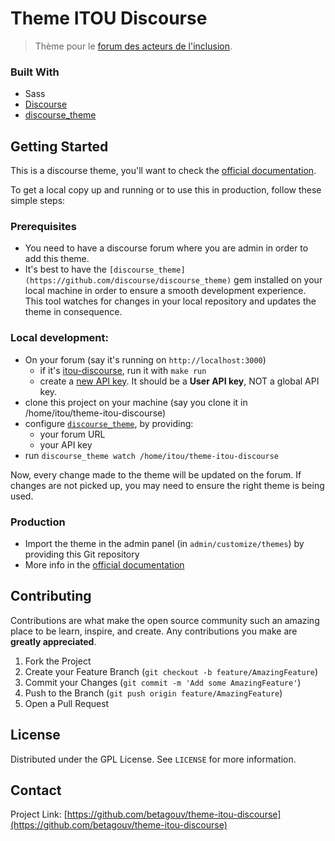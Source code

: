 # Theme ITOU Discourse

> Thème pour le [forum des acteurs de l'inclusion](forum.inclusion.beta.gouv.fr/).

### Built With

 - Sass
 - [Discourse](https://github.com/discourse/discourse)
 - [discourse_theme](https://github.com/discourse/discourse_theme)

## Getting Started

This is a discourse theme, you'll want to check the [official documentation](https://meta.discourse.org/t/developer-s-guide-to-discourse-themes/93648).

To get a local copy up and running or to use this in production, follow these simple steps:

### Prerequisites

 - You need to have a discourse forum where you are admin in order to add this theme.
 - It's best to have the `[discourse_theme](https://github.com/discourse/discourse_theme)` gem installed on your local machine in order to ensure a smooth development experience. This tool watches for changes in your local repository and updates the theme in consequence.

### Local development:

 - On your forum (say it's running on `http://localhost:3000`)
   - if it's [itou-discourse](https://github.com/betagouv/itou-discourse), run it with `make run`
   - create a [new API key](http://localhost:3000/admin/api/keys/new). It should be a **User API key**, NOT a global API key.
 - clone this project on your machine (say you clone it in /home/itou/theme-itou-discourse)
 - configure [`discourse_theme`](https://github.com/discourse/discourse_theme), by providing:
    - your forum URL
    - your API key
 - run `discourse_theme watch /home/itou/theme-itou-discourse`

Now, every change made to the theme will be updated on the forum.
If changes are not picked up, you may need to ensure the right theme is being used.

### Production

 - Import the theme in the admin panel (in `admin/customize/themes`) by providing this Git repository
 - More info in the [official documentation](https://meta.discourse.org/t/developer-s-guide-to-discourse-themes/93648)

## Contributing

Contributions are what make the open source community such an amazing place to be learn, inspire, and create. Any contributions you make are **greatly appreciated**.

1. Fork the Project
2. Create your Feature Branch (`git checkout -b feature/AmazingFeature`)
3. Commit your Changes (`git commit -m 'Add some AmazingFeature'`)
4. Push to the Branch (`git push origin feature/AmazingFeature`)
5. Open a Pull Request

## License

Distributed under the GPL License. See `LICENSE` for more information.

## Contact

Project Link: [https://github.com/betagouv/theme-itou-discourse](https://github.com/betagouv/theme-itou-discourse)
